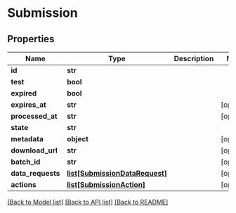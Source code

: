 # Submission

## Properties
Name | Type | Description | Notes
------------ | ------------- | ------------- | -------------
**id** | **str** |  | 
**test** | **bool** |  | 
**expired** | **bool** |  | 
**expires_at** | **str** |  | [optional] 
**processed_at** | **str** |  | [optional] 
**state** | **str** |  | 
**metadata** | **object** |  | [optional] 
**download_url** | **str** |  | [optional] 
**batch_id** | **str** |  | [optional] 
**data_requests** | [**list[SubmissionDataRequest]**](SubmissionDataRequest.md) |  | [optional] 
**actions** | [**list[SubmissionAction]**](SubmissionAction.md) |  | [optional] 

[[Back to Model list]](../README.md#documentation-for-models) [[Back to API list]](../README.md#documentation-for-api-endpoints) [[Back to README]](../README.md)


